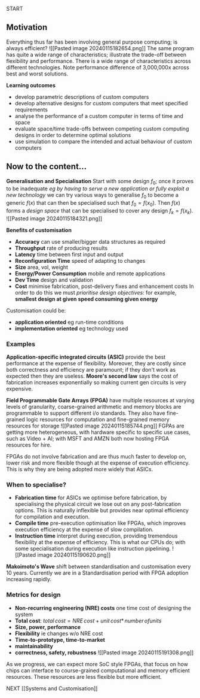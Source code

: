START
## Motivation
Everything thus far has been involving general purpose computing; is always efficient?
![[Pasted image 20240115182654.png]]
The same program has quite a wide range of characteristics; illustrate the trade-off between flexibility and performance. There is a wide range of characteristics across different technologies. Note performance difference of 3,000,000x across best and worst solutions.

**Learning outcomes**
- develop parametric descriptions of custom computers
- develop alternative designs for custom computers that meet specified requirements
- analyse the performance of a custom computer in terms of time and space
- evaluate space/time trade-offs between competing custom computing designs in order to determine optimal solutions
- use simulation to compare the intended and actual behaviour of custom computers

## Now to the content…
**Generalisation and Specialisation**
	Start with some design $f_0$; once it proves to be inadequate *eg by having to serve a new application or fully exploit a new technology* we can try various ways to generalise $f_0$ to become a generic $f(x)$ that can then be specialised such that $f_{0}= f(x_0)$.
	Then $f(x)$ forms a *design space* that can be specialised to cover any design $f_{k}= f(x_k)$.
	![[Pasted image 20240115184321.png]]

**Benefits of customisation**
- **Accuracy** can use smaller/bigger data structures as required
- **Throughput** rate of producing results
- **Latency** time between first input and output
- **Reconfiguration Time** speed of adapting to changes
- **Size** area, vol, weight
- **Energy/Power Consumption** mobile and remote applications
- **Dev Time** design and validation
- **Cost** minimise fabrication, post-delivery fixes and enhancement costs
In order to do this we must *prioritise design objectives*: for example, **smallest design at given speed consuming given energy**

Customisation could be:
- **application oriented** eg run-time conditions
- **implementation oriented** eg technology used

### Examples

**Application-specific integrated circuits (ASIC)** provide the best performance at the expense of flexibility. Moreover, they are costly since both correctness and efficiency are paramount; if they don't work as expected then they are useless.
**Moore's second law** says the cost of fabrication increases exponentially so making current gen circuits is very expensive.

**Field Programmable Gate Arrays (FPGA)** have multiple resources at varying levels of granularity, coarse-grained arithmetic and memory blocks are programmable to support different i/o standards. They also have fine-grained logic resources for computation and fine-grained memory resources for storage
![[Pasted image 20240115185744.png]]
FGPAs are getting more heterogeneous, with hardware specific to specific use cases, such as Video + AI; with MSFT and AMZN both now hosting FPGA resources for hire.

FPGAs do not involve fabrication and are thus much faster to develop on, lower risk and more flexible though at the expense of execution efficiency. This is why they are being adopted more widely that ASICs.

### When to specialise?
- **Fabrication time** for ASICs we optimise before fabrication, by specialising the physical circuit we lose out on any post-fabrication options. This is naturally inflexible but provides near optimal efficiency for compilation and execution.
- **Compile time** pre-execution optimisation like FPGAs, which improves execution efficiency at the expense of slow compilation.
- **Instruction time** interpret during execution, providing tremendous flexibility at the expense of efficiency. This is what our CPUs do; with some specialisation during execution like instruction pipelining.
![[Pasted image 20240115190620.png]]

**Makoimoto's Wave** shift between standardisation and customisation every 10 years. Currently we are in a Standardisation period with FPGA adoption increasing rapidly.

### Metrics for design
- **Non-recurring engineering (NRE) costs** one time cost of designing the system
- **Total cost**: $total\,cost=NRE\,cost + unit\,cost * \,number \,ofunits$ 
- **Size, power, performance**
- **Flexibility** ie changes w/o NRE cost
- **Time-to-prototype, time-to-market**
- **maintainability**
- **correctness, safety, robustness**
![[Pasted image 20240115191308.png]]

As we progress, we can expect more SoC style FPGAs, that focus on how chips can interface to course-grained computational and memory efficient resources. These resources are less flexible but more efficient.

NEXT [[Systems and Customisation]]